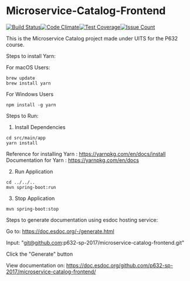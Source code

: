 # Microservice-Catalog-Frontend

[![Build Status](https://travis-ci.org/p632-sp-2017/microservice-catalog-frontend.svg?branch=master)](https://travis-ci.org/p632-sp-2017/microservice-catalog-frontend)[![Code Climate](https://codeclimate.com/github/p632-sp-2017/microservice-catalog-frontend/badges/gpa.svg)](https://codeclimate.com/github/p632-sp-2017/microservice-catalog-frontend)[![Test Coverage](https://codeclimate.com/github/p632-sp-2017/microservice-catalog-frontend/badges/coverage.svg)](https://codeclimate.com/github/p632-sp-2017/microservice-catalog-frontend/coverage)[![Issue Count](https://codeclimate.com/github/p632-sp-2017/microservice-catalog-frontend/badges/issue_count.svg)](https://codeclimate.com/github/p632-sp-2017/microservice-catalog-frontend)

This is the Microservice Catalog project made under UITS for the P632 course.

Steps to install Yarn:

For macOS Users:
```
brew update
brew install yarn
```

For Windows Users
```
npm install -g yarn
```

Steps to Run:
1) Install Dependencies
```
cd src/main/app
yarn install
```
Reference for installing Yarn : https://yarnpkg.com/en/docs/install
Documentation for Yarn : https://yarnpkg.com/en/docs


2) Run Application
```
cd ../../..
mvn spring-boot:run
```
3) Stop Application
```
mvn spring-boot:stop
```

Steps to generate documentation using esdoc hosting service:

Go to: https://doc.esdoc.org/-/generate.html

Input: "git@github.com:p632-sp-2017/microservice-catalog-frontend.git"

Click the "Generate" button

View documentation on: https://doc.esdoc.org/github.com/p632-sp-2017/microservice-catalog-frontend/
